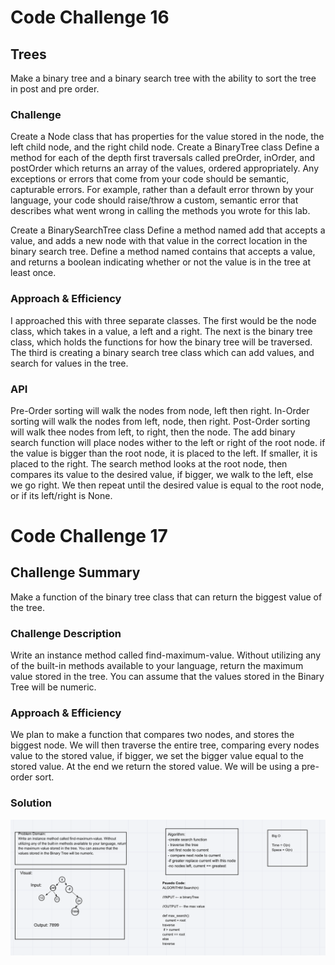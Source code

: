 # Code Challenge 16

## Trees
Make a binary tree and a binary search tree with the ability to sort the tree in post and pre order.

### Challenge
Create a Node class that has properties for the value stored in the node, the left child node, and the right child node.
Create a BinaryTree class
Define a method for each of the depth first traversals called preOrder, inOrder, and postOrder which returns an array of the values, ordered appropriately.
Any exceptions or errors that come from your code should be semantic, capturable errors. For example, rather than a default error thrown by your language, your code should raise/throw a custom, semantic error that describes what went wrong in calling the methods you wrote for this lab.

Create a BinarySearchTree class
Define a method named add that accepts a value, and adds a new node with that value in the correct location in the binary search tree.
Define a method named contains that accepts a value, and returns a boolean indicating whether or not the value is in the tree at least once.

### Approach & Efficiency
I approached this with three separate classes. The first would be the node class, which takes in a value, a left and a right. The next is the binary tree class, which holds the functions for how the binary tree will be traversed. The third is creating a binary search tree class which can add values, and search for values in the tree.

### API
Pre-Order sorting will walk the nodes from node, left then right. In-Order sorting will walk the nodes from left, node, then right. Post-Order sorting will walk thee nodes from left, to right, then the node. The add binary search function will place nodes wither to the left or right of the root node. if the value is bigger than the root node, it is placed to the left. If smaller, it is placed to the right. The search method looks at the root node, then compares its value to the desired value, if bigger, we walk to the left, else we go right. We then repeat until the desired value is equal to the root node, or if its left/right is None.


# Code Challenge 17

## Challenge Summary
Make a function of the binary tree class that can return the biggest value of the tree.

### Challenge Description
Write an instance method called find-maximum-value. Without utilizing any of the built-in methods available to your language, return the maximum value stored in the tree. You can assume that the values stored in the Binary Tree will be numeric.

### Approach & Efficiency
We plan to make a function that compares two nodes, and stores the biggest node. We will then traverse the entire tree, comparing every nodes value to the stored value, if bigger, we set the bigger value equal to the stored value. At the end we return the stored value. We will be using a pre-order sort.

### Solution
![Max Value Whiteboard](../../assets/max-value-whiteboard.png)
